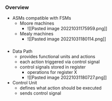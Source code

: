 ### Overview
+ ASMs compatible with FSMs
	+ Moore machines
		+ ![[Pasted image 20221031175959.png]]
	+ Mealy machines
		+ ![[Pasted image 20221031180114.png]]

### 
+ Data Path
	+ provides functional units and actions
	+ each action triggered via control signal
	+ control signals stored in register
		+ operations for register X
		+ ![[Pasted image 20221031180727.png]]
+ Control Unit
	+ defines what action should be executed
	+ sends control signal
